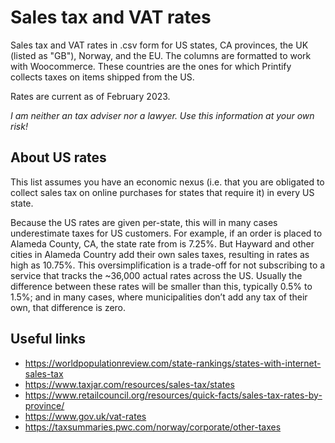 # Sales tax and VAT rates
Sales tax and VAT rates in .csv form for US states, CA provinces, the UK (listed as "GB"), Norway, and the EU. 
The columns are formatted to work with Woocommerce.
These countries are the ones for which Printify collects taxes on items shipped from the US.

Rates are current as of February 2023.

*I am neither an tax adviser nor a lawyer. Use this information at your own risk!*

## About US rates
This list assumes you have an economic nexus (i.e. that you are obligated to collect sales tax on online purchases for states that require it) in every US state.

Because the US rates are given per-state, this will in many cases underestimate taxes for US customers. For example, if an order is placed to Alameda County, CA, the state rate from is 7.25%. But Hayward and other cities in Alameda Country add their own sales taxes, resulting in rates as high as 10.75%. This oversimplification is a trade-off for not subscribing to a service that tracks the ~36,000 actual rates across the US. Usually the difference between these rates will be smaller than this, typically 0.5% to 1.5%; and in many cases, where municipalities don’t add any tax of their own, that difference is zero.

## Useful links
* https://worldpopulationreview.com/state-rankings/states-with-internet-sales-tax
* https://www.taxjar.com/resources/sales-tax/states
* https://www.retailcouncil.org/resources/quick-facts/sales-tax-rates-by-province/
* https://www.gov.uk/vat-rates
* https://taxsummaries.pwc.com/norway/corporate/other-taxes
